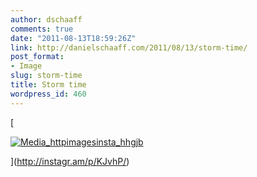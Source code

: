 ```yaml
---
author: dschaaff
comments: true
date: "2011-08-13T18:59:26Z"
link: http://danielschaaff.com/2011/08/13/storm-time/
post_format:
- Image
slug: storm-time
title: Storm time
wordpress_id: 460
---
```


[

[![Media_httpimagesinsta_hhgjb](http://posterous.com/getfile/files.posterous.com/danielschaaff/EnqIzHoHfnHqtbxcEsqpxEIwvAJcGvguviksapqiqimsuGJcfoDCylDhxBpI/media_httpimagesinsta_hhGjB.jpg.scaled500.jpg)](http://posterous.com/getfile/files.posterous.com/danielschaaff/EnqIzHoHfnHqtbxcEsqpxEIwvAJcGvguviksapqiqimsuGJcfoDCylDhxBpI/media_httpimagesinsta_hhGjB.jpg.scaled1000.jpg)

](http://instagr.am/p/KJvhP/)
